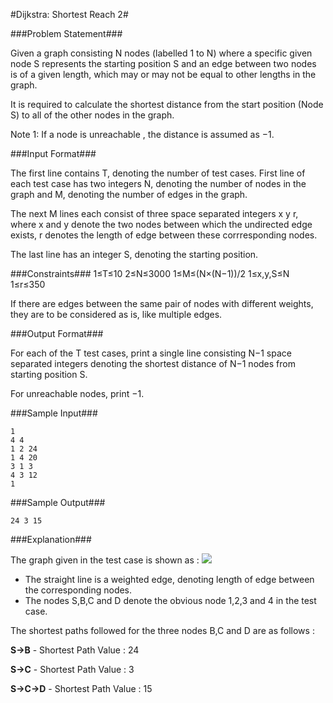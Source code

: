 #Dijkstra: Shortest Reach 2#


###Problem Statement###

Given a graph consisting N nodes (labelled 1 to N) where a specific given node S represents the starting position S and an edge between two nodes is of a given length, which may or may not be equal to other lengths in the graph.

It is required to calculate the shortest distance from the start position (Node S) to all of the other nodes in the graph.

Note 1: If a node is unreachable , the distance is assumed as −1.

###Input Format###

The first line contains T, denoting the number of test cases.
First line of each test case has two integers N, denoting the number of nodes in the graph and M, denoting the number of edges in the graph.

The next M lines each consist of three space separated integers x y r, where x and y denote the two nodes between which the undirected edge exists, r denotes the length of edge between these corrresponding nodes.

The last line has an integer S, denoting the starting position.

###Constraints###
1≤T≤10
2≤N≤3000
1≤M≤(N×(N−1))/2
1≤x,y,S≤N
1≤r≤350

If there are edges between the same pair of nodes with different weights, they are to be considered as is, like multiple edges.

###Output Format###

For each of the T test cases, print a single line consisting N−1 space separated integers denoting the shortest distance of N−1 nodes from starting position S.

For unreachable nodes, print −1.

###Sample Input###
```
1
4 4
1 2 24
1 4 20
3 1 3
4 3 12
1
```
###Sample Output###
```
24 3 15
```
###Explanation###

The graph given in the test case is shown as :
<img src="http://drive.google.com/uc?export=download&amp;id=0B_UrJ0h5_x_mTHdneVNUQ1RGc1E">   


*    The straight line is a weighted edge, denoting length of edge between the corresponding nodes.
*   The nodes S,B,C and D denote the obvious node 1,2,3 and 4 in the test case.

The shortest paths followed for the three nodes B,C and D are as follows :

**S->B** - Shortest Path Value : 24

**S->C** - Shortest Path Value : 3

**S->C->D** - Shortest Path Value : 15